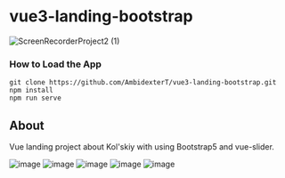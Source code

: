 # vue3-landing-bootstrap

![ScreenRecorderProject2 (1)](https://user-images.githubusercontent.com/55133073/181285766-55521161-e6da-4db8-a978-5363aa7fec5c.gif)

### How to Load the App
```
git clone https://github.com/AmbidexterT/vue3-landing-bootstrap.git
npm install
npm run serve
```
## About
Vue landing project about Kol'skiy with using Bootstrap5 and vue-slider.

![image](https://github.com/AmbidexterT/vue3-landing-bootstrap/assets/55133073/184e1778-b830-4c7b-9e78-1e8223836b79)
![image](https://github.com/AmbidexterT/vue3-landing-bootstrap/assets/55133073/f7373fd3-b3e0-485f-ab26-715e3f924556)
![image](https://github.com/AmbidexterT/vue3-landing-bootstrap/assets/55133073/55419787-d250-4784-8181-e7e0ac920750)
![image](https://github.com/AmbidexterT/vue3-landing-bootstrap/assets/55133073/215376a7-4e48-4458-aaab-7f415b0b8963)
![image](https://github.com/AmbidexterT/vue3-landing-bootstrap/assets/55133073/38802e45-6c22-4ebe-b725-5336f12544a1)


